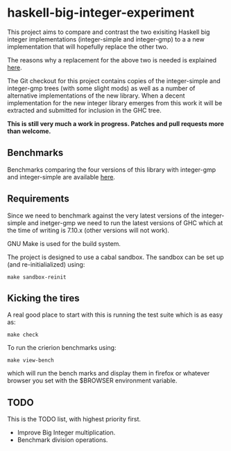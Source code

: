 # haskell-big-integer-experiment

This project aims to compare and contrast the two exisiting Haskell big
integer implementations (integer-simple and integer-gmp) to a a new
implementation that will hopefully replace the other two.

The reasons why a replacement for the above two is needed is explained
[here][reason].

The Git checkout for this project contains copies of the integer-simple and
integer-gmp trees (with some slight mods) as well as a number of alternative
implementations of the new library. When a decent implementation for the new
integer library emerges from this work it will be extracted and submitted for
inclusion in the GHC tree.

__This is still very much a work in progress. Patches and pull requests more
than welcome.__

## Benchmarks

Benchmarks comparing the four versions of this library with integer-gmp and
integer-simple are available [here][benchmarks].


## Requirements

Since we need to benchmark against the very latest versions of the integer-simple
and inetger-gmp we need to run the latest versions of GHC which at the time of
writing is 7.10.x (other versions will not work).

GNU Make is used for the build system.

The project is designed to use a cabal sandbox. The sandbox can be set up (and
re-initialialized) using:

	make sandbox-reinit

## Kicking the tires

A real good place to start with this is running the test suite which is as
easy as:

	make check

To run the crierion benchmarks  using:

    make view-bench

which will run the bench marks and display them in firefox or whatever browser
you set with the $BROWSER environment variable.


## TODO

This is the TODO list, with highest priority first.

* Improve Big Integer multiplication.
* Benchmark division operations.


[reason]: http://www.mega-nerd.com/erikd/Blog/CodeHacking/Haskell/integer_pt1.html
[benchmarks]: http://www.mega-nerd.com/haskell-big-integer-experiment/

